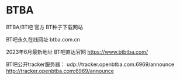 # BTBA
BTBA/BT吧 官方
BT种子下载网站

BT吧永久在线网址 btba.com.cn

2023年6月最新地址
BT吧直达官网 https://www.btbtba.com/

BT吧公开tracker服务器：
udp://tracker.openbtba.com:6969/announce
http://tracker.openbtba.com:6969/announce
